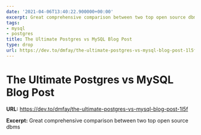 ```yaml
---
date: '2021-04-06T13:40:22.900000+00:00'
excerpt: Great comprehensive comparison between two top open source dbms
tags:
- mysql
- postgres
title: The Ultimate Postgres vs MySQL Blog Post
type: drop
url: https://dev.to/dmfay/the-ultimate-postgres-vs-mysql-blog-post-1l5f
---
```


# The Ultimate Postgres vs MySQL Blog Post

**URL:** https://dev.to/dmfay/the-ultimate-postgres-vs-mysql-blog-post-1l5f

**Excerpt:** Great comprehensive comparison between two top open source dbms
